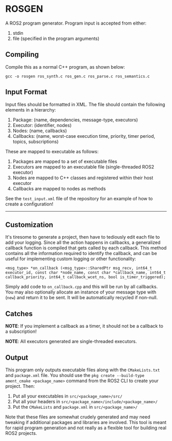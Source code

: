 # ROSGEN

A ROS2 program generator. Program input is accepted from either:

1. stdin
2. file (specified in the program arguments)

## Compiling

Compile this as a normal C++ program, as shown below:

```
gcc -o rosgen ros_synth.c ros_gen.c ros_parse.c ros_semantics.c
```

## Input Format

Input files should be formatted in XML. The file should contain the following elements in a hierarchy:

1. Package: (name, dependencies, message-type, executors)
1. Executor: (identifier, nodes)
2. Nodes: (name, callbacks)
3. Callbacks: (name, worst-case execution time, priority, timer period, topics, subscriptions)


These are mapped to executable as follows: 

1. Packages are mapped to a set of executable files
2. Executors are mapped to an executable file (single-threaded ROS2 executor)
3. Nodes are mapped to C++ classes and registered within their host executor
4. Callbacks are mapped to nodes as methods

See the `test_input.xml` file of the repository for an example of how to create a configuration!

---

## Customization

It's tiresome to generate a project, then have to tediously edit each file to add your logging. Since all the action happens in callbacks, a generalized callback function is compiled that gets called by each callback. This method contains all the information required to identify the callback, and can be useful for implementing custom logging or other functionality: 

```
<msg_type> *on_callback (<msg_type>::SharedPtr msg_recv, int64_t executor_id, const char *node_name, const char *callback_name, int64_t callback_priority, int64_t callback_wcet_ns, bool is_timer_triggered);
```

Simply add code to `on_callback.cpp` and this will be run by all callbacks. You may also optionally allocate an instance of your message type with (`new`) and return it to be sent. It will be automatically recycled if non-null.

## Catches

**NOTE**: If you implement a callback as a timer, it should not be a callback to a subscription!

**NOTE**: All executors generated are single-threaded executors. 

## Output

This program only outputs executable files along with the `CMakeLists.txt` and `package.xml` file. You should use the `pkg create --build-type ament_cmake <package_name>` command from the ROS2 CLI to create your project. Then: 

1. Put all your executables in `src/<package_name>/src/`
2. Put all your headers in `src/<package_name>/include/<package_name>/`
3. Put the `CMakeLists` and `package.xml` in `src/<package_name>/`

Note that these files are somewhat crudely generated and may need tweaking if additional packages and libraries are involved. This tool is meant for rapid program generation and not really as a flexible tool for building real ROS2 projects.
